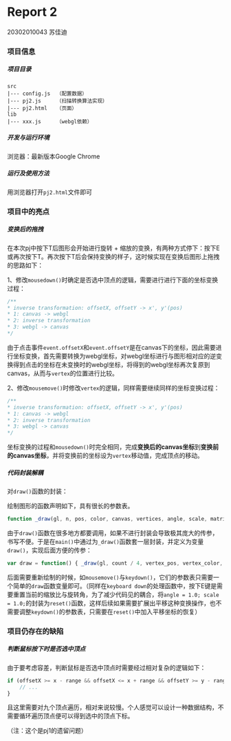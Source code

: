 # Report 2

20302010043 苏佳迪

### 项目信息

##### 项目目录

```text
src
|--- config.js	（配置数据）
|--- pj2.js		（扫描转换算法实现）
|--- pj2.html	（页面）
lib
|--- xxx.js		（webgl依赖）
```

##### 开发与运行环境

浏览器：最新版本Google Chrome

##### 运行及使用方法

用浏览器打开`pj2.html`文件即可

### 项目中的亮点

##### 变换后的拖拽

在本次pj中按下T后图形会开始进行旋转 + 缩放的变换，有两种方式停下：按下E或再次按下T。再次按下T后会保持变换的样子，这时候实现在变换后图形上拖拽的思路如下：

1、修改`mousedown()`时确定是否选中顶点的逻辑，需要进行进行下面的坐标变换过程：

```js
/**
* inverse transformation: offsetX, offsetY -> x', y'(pos)
* 1: canvas -> webgl
* 2: inverse transformation
* 3: webgl -> canvas
*/
```

由于点击事件`event.offsetX`和`event.offsetY`是在canvas下的坐标，因此需要进行坐标变换，首先需要转换为webgl坐标，对webgl坐标进行与图形相对应的逆变换得到点击的坐标在未变换时的webgl坐标，将得到的webgl坐标再次复原到canvas，从而与`vertex`的位置进行比较。

2、修改`mousemove()`时修改`vertex`的逻辑，同样需要继续同样的坐标变换过程：

```js
/**
* inverse transformation: offsetX, offsetY -> x', y'(pos)
* 1: canvas -> webgl
* 2: inverse transformation
* 3: webgl -> canvas
*/
```

坐标变换的过程和`mousedown()`时完全相同，完成**变换后的canvas坐标**到**变换前的canvas坐标**，并将变换前的坐标设为`vertex`移动值，完成顶点的移动。

##### 代码封装解耦

对`draw()`函数的封装：

绘制图形的函数声明如下，具有很长的参数表。

```js
function _draw(gl, n, pos, color, canvas, vertices, angle, scale, matrix, i_matrix, u_Matrix, u_Line);
```

由于`draw()`函数在很多地方都要调用，如果不进行封装会导致极其庞大的传参，书写不便。于是在`main()`中通过为`_draw()`函数套一层封装，并定义为变量`draw()`，实现后面方便的传参：

```js
var draw = function() { _draw(gl, count / 4, vertex_pos, vertex_color, canvas, vertices, angle, scale, matrix, i_matrix, u_Matrix, u_Line); }
```

后面需要重新绘制的时候，如`mousemove()`与`keydown()`，它们的参数表只需要一个简单的`draw`函数变量即可。（同样在`keyboard down`的处理函数中，按下E键是需要重置当前的缩放比与旋转角，为了减少代码见的耦合，将`angle = 1.0; scale = 1.0;`的封装为`reset()`函数，这样后续如果需要扩展出平移这种变换操作，也不需要调整`keydown()`的参数表，只需要在`reset()`中加入平移坐标的恢复）

### 项目仍存在的缺陷

##### 判断鼠标按下时是否选中顶点

由于要考虑容差，判断鼠标是否选中顶点时需要经过相对复杂的逻辑如下：

```js
if (offsetX >= x - range && offsetX <= x + range && offsetY >= y - range && offsetY <= y + range) {
    // ...
}
```

且这里需要对九个顶点遍历，相对来说较慢。个人感觉可以设计一种数据结构，不需要循环遍历顶点便可以得到选中的顶点下标。

（注：这个是pj1的遗留问题）